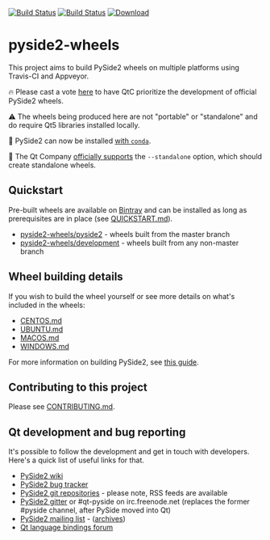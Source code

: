 [![Build Status](https://travis-ci.org/fredrikaverpil/pyside2-wheels.svg?branch=master)](https://travis-ci.org/fredrikaverpil/pyside2-wheels) [![Build Status](https://ci.appveyor.com/api/projects/status/plmqonu08rea3s4f/branch/master?svg=true)](https://ci.appveyor.com/project/fredrikaverpil/pyside2-wheels) [ ![Download](https://api.bintray.com/packages/fredrikaverpil/pyside2-wheels/pyside2/images/download.svg) ](https://bintray.com/fredrikaverpil/pyside2-wheels/pyside2/_latestVersion#files)

# pyside2-wheels

This project aims to build PySide2 wheels on multiple platforms using Travis-CI and Appveyor.

:fire: Please cast a vote [here](https://bugreports.qt.io/browse/PYSIDE-558) to have QtC prioritize the development of official PySide2 wheels.

:warning: The wheels being produced here are not "portable" or "standalone" and do require Qt5 libraries installed locally.

:cake: PySide2 can now be installed [with `conda`](https://github.com/conda-forge/pyside2-feedstock).

:newspaper: The Qt Company [officially supports](https://bugreports.qt.io/browse/PYSIDE-558?focusedCommentId=378913&page=com.atlassian.jira.plugin.system.issuetabpanels%3Acomment-tabpanel#comment-378913) the `--standalone` option, which should create standalone wheels.


## Quickstart

Pre-built wheels are available on [Bintray](https://bintray.com/fredrikaverpil/pyside2-wheels/pyside2/_latestVersion#files) and can be installed as long as prerequisites are in place (see [QUICKSTART.md](QUICKSTART.md)).

* [pyside2-wheels/pyside2](https://bintray.com/fredrikaverpil/pyside2-wheels/pyside2#files) - wheels built from the master branch
* [pyside2-wheels/development](https://bintray.com/fredrikaverpil/pyside2-wheels/development#files) - wheels built from any non-master branch


## Wheel building details

If you wish to build the wheel yourself or see more details on what's included in the wheels:

- [CENTOS.md](CENTOS.md)
- [UBUNTU.md](UBUNTU.md)
- [MACOS.md](MACOS.md)
- [WINDOWS.md](WINDOWS.md)

For more information on building PySide2, see [this guide](https://fredrikaverpil.github.io/2016/08/17/compiling-pyside2/).


## Contributing to this project

Please see [CONTRIBUTING.md](CONTRIBUTING.md).


## Qt development and bug reporting

It's possible to follow the development and get in touch with developers. Here's a quick list of useful links for that.

* [PySide2 wiki](https://wiki.qt.io/PySide2)
* [PySide2 bug tracker](https://bugreports.qt.io/browse/PYSIDE/)
* [PySide2 git repositories](https://codereview.qt-project.org/#/admin/projects/?filter=pyside) - please note, RSS feeds are available
* [PySide2 gitter](https://gitter.im/PySide/pyside2) or #qt-pyside on irc.freenode.net (replaces the former #pyside channel, after PySide moved into Qt)
* [PySide2 mailing list](http://lists.qt-project.org/mailman/listinfo/pyside) - ([archives](http://dir.gmane.org/gmane.comp.lib.qt.pyside))
* [Qt language bindings forum](https://forum.qt.io/category/15/language-bindings)
